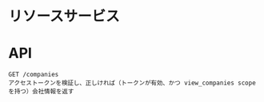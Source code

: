 リソースサービス
===

# API
```
GET /companies
アクセストークンを検証し、正しければ（トークンが有効、かつ view_companies scopeを持つ）会社情報を返す
```
